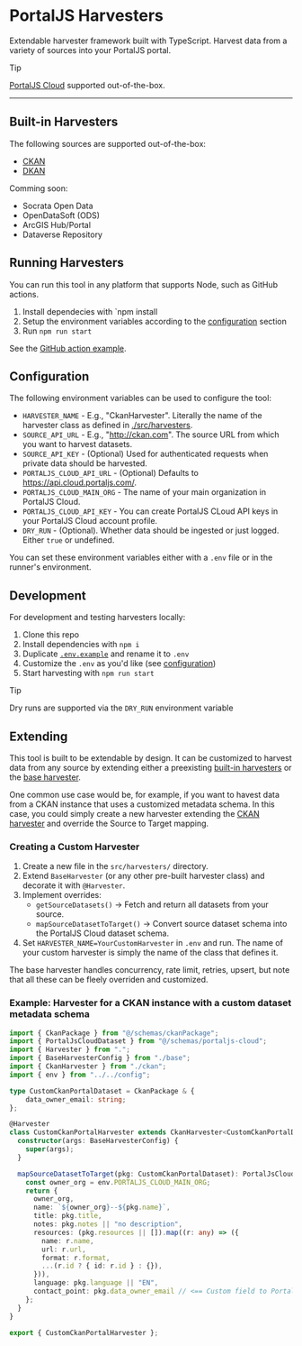 # PortalJS Harvesters

Extendable harvester framework built with TypeScript. Harvest data from a variety of sources into your PortalJS portal.

> [!TIP]
> [PortalJS Cloud](https://portaljs.com) supported out-of-the-box.

---

## Built-in Harvesters

The following sources are supported out-of-the-box:

- [CKAN](./src/ckan.ts)
- [DKAN](./src/dkan.ts)

Comming soon:

- Socrata Open Data
- OpenDataSoft (ODS)
- ArcGIS Hub/Portal
- Dataverse Repository

## Running Harvesters

You can run this tool in any platform that supports Node, such as GitHub actions.

1. Install dependecies with `npm install
2. Setup the environment variables according to the [configuration](#configuration) section
3. Run `npm run start`

See the [GitHub action example](https://github.com/datopian/harvesterjs/blob/main/.github/workflows/run-harvester.yml).

## Configuration

The following environment variables can be used to configure the tool:

- `HARVESTER_NAME` - E.g., "CkanHarvester". Literally the name of the harvester class as defined in [./src/harvesters](./src/harvesters).
- `SOURCE_API_URL` - E.g., "http://ckan.com". The source URL from which you want to harvest datasets.
- `SOURCE_API_KEY` - (Optional) Used for authenticated requests when private data should be harvested.
- `PORTALJS_CLOUD_API_URL` - (Optional) Defaults to https://api.cloud.portaljs.com/.
- `PORTALJS_CLOUD_MAIN_ORG` - The name of your main organization in PortalJS Cloud.
- `PORTALJS_CLOUD_API_KEY` - You can create PortalJS CLoud API keys in your PortalJS Cloud account profile.
- `DRY_RUN` - (Optional). Whether data should be ingested or just logged. Either `true` or undefined.

You can set these environment variables either with a `.env` file or in the runner's environment.

## Development

For development and testing harvesters locally:

1. Clone this repo
2. Install dependencies with `npm i`
3. Duplicate [`.env.example`](./.env.example) and rename it to `.env`
4. Customize the `.env` as you'd like (see [configuration](#configuration)) 
5. Start harvesting with `npm run start`

> [!TIP]
> Dry runs are supported via the `DRY_RUN` environment variable

## Extending

This tool is built to be extendable by design. It can be customized to harvest data from any source by extending either a preexisting [built-in harvesters](./src/harvesters) or the [base harvester](./src/harvesters/base.ts).

One common use case would be, for example, if you want to havest data from a CKAN instance that uses a customized metadata schema. In this case, you could simply create a new harvester extending the [CKAN harvester](./src/harvesters/ckan.ts) and override the Source to Target mapping.

### Creating a Custom Harvester

1. Create a new file in the `src/harvesters/` directory.
2. Extend `BaseHarvester` (or any other pre-built harvester class) and decorate it with `@Harvester`.
3. Implement overrides:
   * `getSourceDatasets()` → Fetch and return all datasets from your source.
   * `mapSourceDatasetToTarget()` → Convert source dataset schema into the PortalJS Cloud dataset schema.
4. Set `HARVESTER_NAME=YourCustomHarvester` in `.env` and run. The name of your custom harvester is simply the name of the class that defines it.

The base harvester handles concurrency, rate limit, retries, upsert, but note that all these can be fleely overriden and customized.

### Example: Harvester for a CKAN instance with a custom dataset metadata schema

```ts
import { CkanPackage } from "@/schemas/ckanPackage";
import { PortalJsCloudDataset } from "@/schemas/portaljs-cloud";
import { Harvester } from ".";
import { BaseHarvesterConfig } from "./base";
import { CkanHarvester } from "./ckan";
import { env } from "../../config";

type CustomCkanPortalDataset = CkanPackage & {
    data_owner_email: string;
};

@Harvester
class CustomCkanPortalHarvester extends CkanHarvester<CustomCkanPortalDataset> {
  constructor(args: BaseHarvesterConfig) {
    super(args);
  }

  mapSourceDatasetToTarget(pkg: CustomCkanPortalDataset): PortalJsCloudDataset {
    const owner_org = env.PORTALJS_CLOUD_MAIN_ORG;
    return {
      owner_org,
      name: `${owner_org}--${pkg.name}`,
      title: pkg.title,
      notes: pkg.notes || "no description",
      resources: (pkg.resources || []).map((r: any) => ({
        name: r.name,
        url: r.url,
        format: r.format,
        ...(r.id ? { id: r.id } : {}),
      })),
      language: pkg.language || "EN",
      contact_point: pkg.data_owner_email // <== Custom field to PortalJS Cloud mapping
    };
  }
}

export { CustomCkanPortalHarvester };
```
